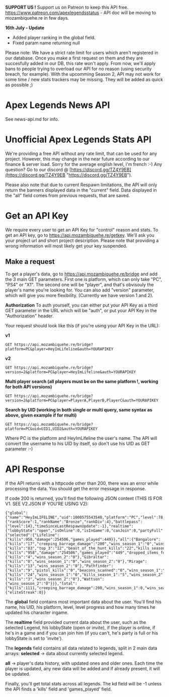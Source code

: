**SUPPORT US !** Support us on Patreon to keep this API free. https://www.patreon.com/apexlegendsstatus - API doc will be moving to mozambiquehe.re in few days.

**16th July - Update**
+ Added player ranking in the global field.
+ Fixed param name returning null

Please note: We have a strict rate limit for users which aren't registered in our database. Once you make a first request on them and they are succesfully added in our DB, this rate won't apply. From now, we'll apply bans to people trying to overload our API for no reason (using security breach, for example).
With the upcomming Season 2, API may not work for some time / new stats trackers may be missing. They will be added as quick as possible ;)

# Apex Legends News API
See news-api.md for info.

# Unofficial Apex Legends Stats API

We're providing a free API without any rate limit, that can be used for any project. However, this may change in the near future according to our finance & server load. Sorry for the average english level, i'm french :-)
Any question? Go to our discord @ [https://discord.gg/TZ4Y9EB](https://discord.gg/TZ4Y9EB "https://discord.gg/TZ4Y9EB").

Please also note that due to current Respawn limitations, the API will only return the banners displayed data in the "current" field. Data displayed in the "all" field comes from previous requests, that are saved.

# Get an API Key

We require every user to get an API Key for "control" reason and stats. To get an API key, go to https://api.mozambiquehe.re/getkey. We'll ask you your project url and short project description. Please note that providing a wrong information will most likely get your key suspended.

## Make a request

To get a player's data, go to https://api.mozambiquehe.re/bridge and add the 3 main GET parameters. First one is platform, which can only take "PC", "PS4" or "X1". The second one will be "player", and that's obvisouly the player's name you're looking for. You can also add "version" parameter, which will give you more flexibility. (Currently we have version 1 and 2).

**Authorization**
To auth yourself, you can either put your API Key as a third GET parameter in the URL which will be "auth", or put your API Key in the "Authorization" header.

Your request should look like this (if you're using your API Key in the URL):

**v1**

    GET https://api.mozambiquehe.re/bridge?platform=PC&player=HeyImLifeline&auth=YOURAPIKEY
    
**v2**
    
    GET https://api.mozambiquehe.re/bridge?version=2&platform=PC&player=HeyImLifeline&auth=YOURAPIKEY
    
    
**Multi player search (all players must be on the same platform !, working for both API versions)**
    
    GET https://api.mozambiquehe.re/bridge?version=2&platform=PC&player=PlayerA,PlayerB,PlayerC&auth=YOURAPIKEY
    
**Search by UID (working in both single or multi query, same syntax as above, given example if for multi)**
    
    GET https://api.mozambiquehe.re/bridge?platform=PC&uid=UID1,UID2&auth=YOURAPIKEY
    
    
Where PC is the platform and HeyImLifeline the user's name. The API will convert the username to his UID by itself, so don't use his UID as GET parameter :-)

# API Response
If the API returns with a httpcode other than 200, there was an error while processing the data. You should get the error message in response.

If code 200 is returned, you'll find the following JSON content (THIS IS FOR V1. SEE V2.JSON IF YOU'RE USING V2):

    {"global":{"name":"HeyImLIFELINE","uid":1000575543540,"platform":"PC","level":78,"toNextLevelPercent":21,"internalUpdateCount":1900,"rank":{"rankScore":1,"rankName":"Bronze","rankDiv":4},"battlepass":{"level":14},"timeSinceLastRespawnUpdate":-1},"realtime":{"lobbyState":"open","isOnline":0,"isInGame":0,"canJoin":0,"partyFull":0,"selectedLegend":"Lifeline"},"legends":{"selected":{"Lifeline":{"kills":958,"damage":254506,"games_played":449}},"all":{"Bangalore":{"kills":"17","creeping_barrage_damage":"200","wins_season_1":"0","wins_season_2":"0"},"Bloodhound":{"kills":"83","top_3":"12","beast_of_the_hunt_kills":"22","kills_season_1":"8","wins_season_2":"0"},"Lifeline":{"kills":"958","damage":"254506","games_played":"449","dropped_items_for_squadmates":"244","wins_season_2":"0"},"Caustic":{"kills":"4","wins_season_2":"0"},"Gibraltar":{"kills":"0","wins_season_1":"0","wins_season_2":"0"},"Mirage":{"kills":"13","wins_season_2":"0"},"Pathfinder":{"kills":"9","pistol_kills":"0","beacons_scanned":"0","wins_season_1":"0","wins_season_2":"0"},"Wraith":{"kills":"24","wins_season_1":"0","kills_season_1":"5","wins_season_2":"0"},"Octane":{"kills":"3","wins_season_2":"0"},"Wattson":{"wins_season_2":"0"}}},"total":{"kills":1111,"creeping_barrage_damage":200,"wins_season_1":0,"wins_season_2":0,"top_3":12,"beast_of_the_hunt_kills":22,"kills_season_1":13,"damage":254506,"games_played":449,"dropped_items_for_squadmates":244,"pistol_kills":0,"beacons_scanned":0,"kd":-1},"event":{"eliteStreak":0}}

The **global** field contains most important data about the user. You'll find his name, his UID, his platform, level, level progress and how many times he updated his character ingame.

The **realtime** field provided current data about the user, such as the selected Legend, his lobbyState (open or invite), if the player is online, if he's in a game and if you can join him (if you can't, he's party is full or his lobbyState is set to 'invite').

The **legends** field contains all data related to legends, split in 2 main data arrays:
   **selected** -> data about currently selected legend.

   **all** -> player's data history, with updated ones and older ones. Each time the player is updated, any new data will be added and if already present, it will be updated.

Finally, you'll get total stats across all legends. The kd field will be -1 unless the API finds a 'kills' field and 'games_played' field.


